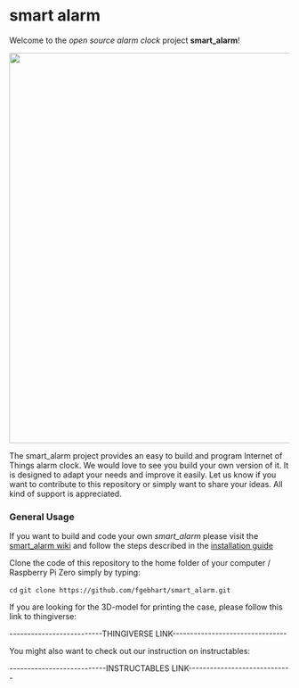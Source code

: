 # smart alarm
Welcome to the _open source alarm clock_ project **smart_alarm**!

<img src="https://github.com/fgebhart/smart_alarm/blob/master/instructions/pics/final_in_case.JPG" width="700">

The smart_alarm project provides an easy to build and program Internet of Things alarm clock. We would love to see you build your own version of it. It is designed to adapt your needs and improve it easily. Let us know if you want to contribute to this repository or simply want to share your ideas. All kind of support is appreciated. 

### General Usage

If you want to build and code your own _smart_alarm_ please visit the [smart_alarm wiki](https://github.com/fgebhart/smart_alarm/wiki) and follow the steps described in the [installation guide](https://github.com/fgebhart/smart_alarm/wiki/Installation-Guide)

Clone the code of this repository to the home folder of your computer / Raspberry Pi Zero simply by typing:

``cd``
``git clone https://github.com/fgebhart/smart_alarm.git``

If you are looking for the 3D-model for printing the case, please follow this link to thingiverse:

--------------------------THINGIVERSE LINK--------------------------------

You might also want to check out our instruction on instructables:

---------------------------INSTRUCTABLES LINK-----------------------------


